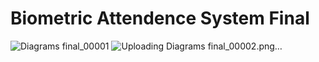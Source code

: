 # Biometric Attendence System Final
![Diagrams final_00001](https://github.com/Ayad-Mihidabi-Khan-Jitu/Biometric-Attendance-System-Final/assets/66487318/d12c0cf9-6a4e-4d02-a5db-12ec5de85544)
![Uploading Diagrams final_00002.png…]()

